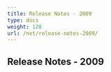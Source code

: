 ```yaml
---
title: Release Notes - 2009
type: docs
weight: 120
url: /net/release-notes-2009/
---
```


## **Release Notes - 2009**
